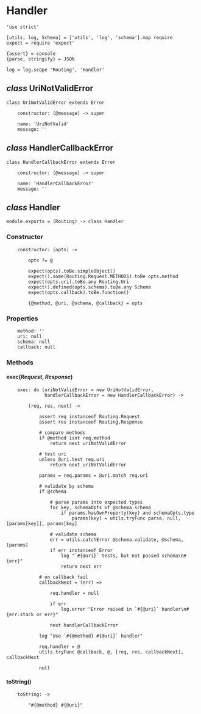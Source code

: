 Handler
=======

	'use strict'

	[utils, log, Schema] = ['utils', 'log', 'schema'].map require
	expect = require 'expect'

	{assert} = console
	{parse, stringify} = JSON

	log = log.scope 'Routing', 'Handler'

*class* UriNotValidError
------------------------

	class UriNotValidError extends Error

		constructor: (@message) -> super

		name: 'UriNotValid'
		message: ''

*class* HandlerCallbackError
----------------------------

	class HandlerCallbackError extends Error

		constructor: (@message) -> super

		name: 'HandlerCallbackError'
		message: ''

*class* Handler
---------------

	module.exports = (Routing) -> class Handler

### Constructor

		constructor: (opts) ->

			opts ?= @

			expect(opts).toBe.simpleObject()
			expect().some(Routing.Request.METHODS).toBe opts.method
			expect(opts.uri).toBe.any Routing.Uri
			expect().defined(opts.schema).toBe.any Schema
			expect(opts.callback).toBe.function()

			{@method, @uri, @schema, @callback} = opts

### Properties

		method: ''
		uri: null
		schema: null
		callback: null

### Methods

#### exec(*Request*, *Response*)

		exec: do (uriNotValidError = new UriNotValidError,
		          handlerCallbackError = new HandlerCallbackError) ->

			(req, res, next) ->

				assert req instanceof Routing.Request
				assert res instanceof Routing.Response

				# compare methods
				if @method isnt req.method
					return next uriNotValidError

				# test uri
				unless @uri.test req.uri
					return next uriNotValidError

				params = req.params = @uri.match req.uri

				# validate by schema
				if @schema

					# parse params into expected types
					for key, schemaOpts of @schema.schema
						if params.hasOwnProperty(key) and schemaOpts.type
							params[key] = utils.tryFunc parse, null, [params[key]], params[key]

					# validate schema
					err = utils.catchError @schema.validate, @schema, [params]
					if err instanceof Error
						log "`#{@uri}` tests, but not passed schema\n#{err}"
						return next err

				# on callback fail
				callbackNext = (err) =>

					req.handler = null

					if err
						log.error "Error raised in `#{@uri}` handler\n#{err.stack or err}"

					next handlerCallbackError

				log "Use `#{@method} #{@uri}` handler"

				req.handler = @
				utils.tryFunc @callback, @, [req, res, callbackNext], callbackNext

				null

#### toString()

		toString: ->

			"#{@method} #{@uri}"